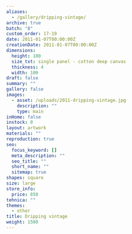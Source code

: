 ```yaml
---
aliases:
  - /gallery/dripping-vintage/
archive: true
batch: "8"
custom_order: 17-19
date: 2011-01-07T00:00:00Z
creationDate: 2011-01-07T00:00:00Z
dimensions:
  height: 100
  size_txt: single panel - cotton deep canvas
  thickness: 4
  width: 100
draft: false
summary: ""
gallery: false
images:
  - asset: /uploads/2011-dripping-vintage.jpg
    description: ""
    type: main
inHome: false
instock: 0
layout: artwork
materials: ""
reproduction: true
seo:
  focus_keyword: []
  meta_description: ""
  seo_title: ""
  short_name: ""
  sitemap: true
shapes: square
size: large
store_info:
  price: 850
tehnica: ""
themes:
  - other
title: Dripping vintage
weight: 1500
---
```

